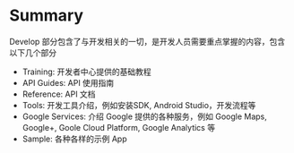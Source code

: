 # Summary

Develop 部分包含了与开发相关的一切，是开发人员需要重点掌握的内容，包含以下几个部分

* Training: 开发者中心提供的基础教程
* API Guides: API 使用指南
* Reference: API 文档
* Tools: 开发工具介绍，例如安装SDK, Android Studio，开发流程等
* Google Services: 介绍 Google 提供的各种服务，例如 Google Maps, Google+, Goole Cloud Platform, Google Analytics 等
* Sample: 各种各样的示例 App
